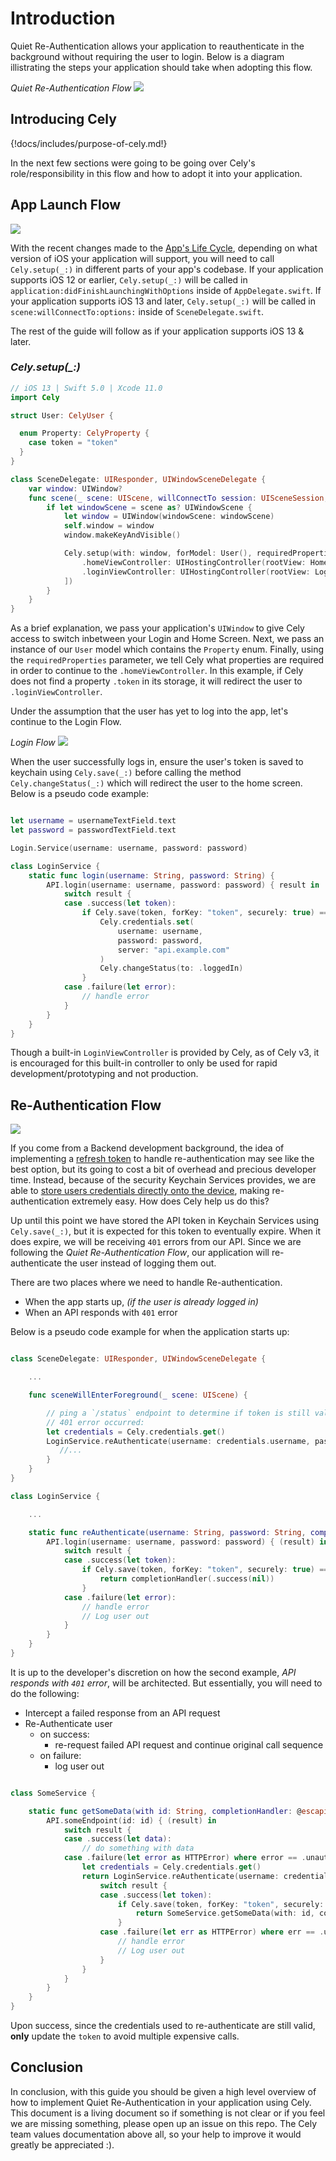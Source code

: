 # Introduction

Quiet Re-Authentication allows your application to reauthenticate in the background without requiring the user to login. Below is a diagram illistrating the steps your application should take when adopting this flow.

*Quiet Re-Authentication Flow*
![](../images/guides/quiet_re-authentication_flow.jpg)


<!--

- Introduce Cely
  - Talk about the problem Cely solves (keychain + login system)
- Cely's responsibilities in Flow:
  - switching screens
  - storing in credentials
- Developer's responsibilities:
  - interfacing with Cely to store/retrieve credentials/data
  - API calls
    - handling success
    - handling errors
- diagram Flow + Cely/Developer overlay
-->

## Introducing Cely

{!docs/includes/purpose-of-cely.md!}

In the next few sections were going to be going over Cely's role/responsibility in this flow and how to adopt it into your application.

## App Launch Flow

![](../images/guides/quiet_re-authentication_flow-with_cely-app_launch_flow.jpg)

With the recent changes made to the [App's Life Cycle](https://developer.apple.com/documentation/uikit/app_and_environment/managing_your_app_s_life_cycle), depending on what version of iOS your application will support, you will need to call `Cely.setup(_:)` in different parts of your app's codebase. If your application supports iOS 12 or earlier, `Cely.setup(_:)` will be called in `application:didFinishLaunchingWithOptions` inside of `AppDelegate.swift`. If your application supports iOS 13 and later, `Cely.setup(_:)` will be called in `scene:willConnectTo:options:` inside of `SceneDelegate.swift`.

The rest of the guide will follow as if your application supports iOS 13 & later.



### *Cely.setup(_:)*

<!-- TODO: make sure `didFinishingLaunching` doesnt get called when an active application comes to the foreground -->

```swift
// iOS 13 | Swift 5.0 | Xcode 11.0
import Cely

struct User: CelyUser {

  enum Property: CelyProperty {
    case token = "token"
  }
}

class SceneDelegate: UIResponder, UIWindowSceneDelegate {
    var window: UIWindow?
    func scene(_ scene: UIScene, willConnectTo session: UISceneSession, options connectionOptions: UIScene.ConnectionOptions) {
        if let windowScene = scene as? UIWindowScene {
            let window = UIWindow(windowScene: windowScene)
            self.window = window
            window.makeKeyAndVisible()

            Cely.setup(with: window, forModel: User(), requiredProperties: [.token], withOptions: [
                .homeViewController: UIHostingController(rootView: HomeContentView()),
                .loginViewController: UIHostingController(rootView: LoginContentView())
            ])
        }
    }
}
```

As a brief explanation, we pass your application's `UIWindow` to give Cely access to switch inbetween your Login and Home Screen. Next, we pass an instance of our `User` model which contains the `Property` enum. Finally, using the `requiredProperties` parameter, we tell Cely what properties are required in order to continue to the `.homeViewController`. In this example, if Cely does not find a property `.token` in its storage, it will redirect the user to `.loginViewController`.

Under the assumption that the user has yet to log into the app, let's continue to the Login Flow.

_Login Flow_
![](../images/guides/quiet_re-authentication_flow-with_cely-login_flow.jpg)

When the user successfully logs in, ensure the user's token is saved to keychain using `Cely.save(_:)` before calling the method `Cely.changeStatus(_:)` which will redirect the user to the home screen. Below is a pseudo code example:

```swift

let username = usernameTextField.text
let password = passwordTextField.text

Login.Service(username: username, password: password)
```

```swift
class LoginService {
    static func login(username: String, password: String) {
        API.login(username: username, password: password) { result in
            switch result {
            case .success(let token):
                if Cely.save(token, forKey: "token", securely: true) == .success {
                    Cely.credentials.set(
                        username: username,
                        password: password,
                        server: "api.example.com"
                    )
                    Cely.changeStatus(to: .loggedIn)
                }
            case .failure(let error):
                // handle error
            }
        }
    }
}
```

Though a built-in `LoginViewController` is provided by Cely, as of Cely v3, it is encouraged for this built-in controller to only be used for rapid development/prototyping and not production.


## Re-Authentication Flow

![](../images/guides/quiet_re-authentication_flow-with_cely-expired_token_flow.jpg)

If you come from a Backend development background, the idea of implementing a [refresh token](https://auth0.com/learn/refresh-tokens/) to handle re-authentication may see like the best option, but its going to cost a bit of overhead and precious developer time. Instead, because of the security Keychain Services provides, we are able to [store users credentials directly onto the device](https://developer.apple.com/documentation/security/keychain_services/keychain_items/adding_a_password_to_the_keychain), making re-authentication extremely easy. How does Cely help us do this?

Up until this point we have stored the API token in Keychain Services using `Cely.save(_:)`, but it is expected for this token to eventually expire. When it does expire, we will be receiving `401` errors from our API. Since we are following the *Quiet Re-Authentication Flow*, our application will re-authenticate the user instead of logging them out.

There are two places where we need to handle Re-authentication.

- When the app starts up, *(if the user is already logged in)*
- When an API responds with `401` error

Below is a pseudo code example for when the application starts up:

```swift

class SceneDelegate: UIResponder, UIWindowSceneDelegate {

    ...

    func sceneWillEnterForeground(_ scene: UIScene) {

        // ping a `/status` endpoint to determine if token is still valid
        // 401 error occurred:
        let credentials = Cely.credentials.get()
        LoginService.reAuthenticate(username: credentials.username, password: credentials.password) {
           //...
        }
    }
}
```

```swift
class LoginService {

    ...

    static func reAuthenticate(username: String, password: String, completionHandler: @escaping (Result<Void?, Error>) -> Void) {
        API.login(username: username, password: password) { (result) in
            switch result {
            case .success(let token):
                if Cely.save(token, forKey: "token", securely: true) == .success {
                    return completionHandler(.success(nil))
                }
            case .failure(let error):
                // handle error
                // Log user out
            }
        }
    }
}
```

It is up to the developer's discretion on how the second example, *API responds with `401` error*, will be architected. But essentially, you will need to do the following:

- Intercept a failed response from an API request
- Re-Authenticate user
    - on success:
        - re-request failed API request and continue original call sequence
    - on failure:
        - log user out


```swift

class SomeService {

    static func getSomeData(with id: String, completionHandler: @escaping (Result<Void?, Error>) -> Void) {
        API.someEndpoint(id: id) { (result) in
            switch result {
            case .success(let data):
                // do something with data
            case .failure(let error as HTTPError) where error == .unauthorized:
                let credentials = Cely.credentials.get()
                return LoginService.reAuthenticate(username: credentials.username, password: credentials.password) { (result) in
                    switch result {
                    case .success(let token):
                        if Cely.save(token, forKey: "token", securely: true) == .success {
                            return SomeService.getSomeData(with: id, completionHandler: completionHandler)
                        }
                    case .failure(let err as HTTPError) where err == .unauthorized:
                        // handle error
                        // Log user out
                    }
                }
            }
        }
    }
}
```
Upon success, since the credentials used to re-authenticate are still valid, **only** update the `token` to avoid multiple expensive calls.

## Conclusion

In conclusion, with this guide you should be given a high level overview of how to implement Quiet Re-Authentication in your application using Cely. This document is a living document so if something is not clear or if you feel we are missing something, please open up an issue on this repo. The Cely team values documentation above all, so your help to improve it would greatly be appreciated :).

